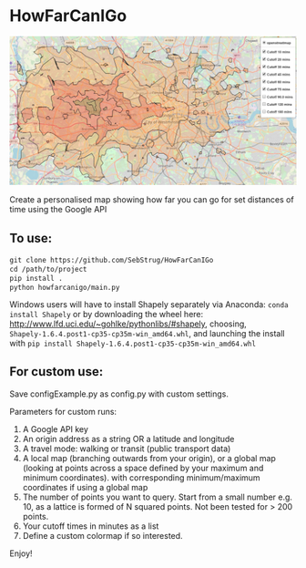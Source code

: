 # HowFarCanIGo

![Map of London showing how far I can travel from my home in Ealing for set cut-off times](./docs/map_London.JPG)

Create a personalised map showing how far you can go for set distances of time using the Google API

## To use:
```
git clone https://github.com/SebStrug/HowFarCanIGo
cd /path/to/project
pip install .
python howfarcanigo/main.py
```
Windows users will have to install Shapely separately via Anaconda: `conda install Shapely`
	or by downloading the wheel here: http://www.lfd.uci.edu/~gohlke/pythonlibs/#shapely, choosing, `Shapely‑1.6.4.post1‑cp35‑cp35m‑win_amd64.whl`,
			and launching the install with `pip install Shapely‑1.6.4.post1‑cp35‑cp35m‑win_amd64.whl`

## For custom use:
Save configExample.py as config.py with custom settings.

Parameters for custom runs:
1. A Google API key
2. An origin address as a string OR a latitude and longitude
3. A travel mode: walking or transit (public transport data)
4. A local map (branching outwards from your origin), or a global map (looking at points across a space defined by your maximum and minimum coordinates).
	with corresponding minimum/maximum coordinates if using a global map
6. The number of points you want to query. Start from a small number e.g. 10, as a lattice is formed of N squared points.
    Not been tested for > 200 points.
7. Your cutoff times in minutes as a list
8. Define a custom colormap if so interested.

Enjoy!
